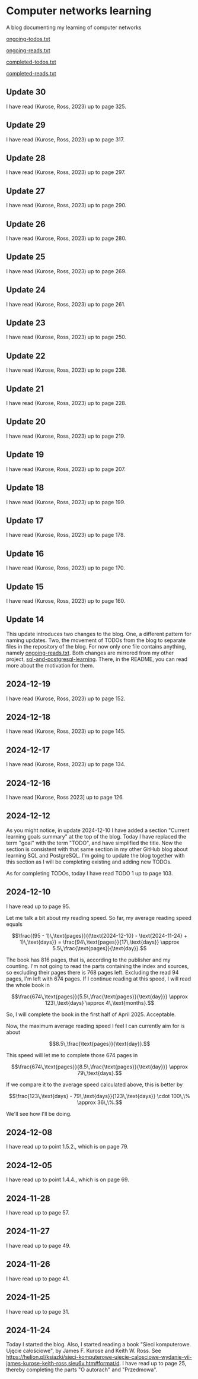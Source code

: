 # Computer networks learning

A blog documenting my learning of computer networks

[ongoing-todos.txt](ongoing-todos.txt)

[ongoing-reads.txt](ongoing-reads.txt)

[completed-todos.txt](completed-todos.txt)

[completed-reads.txt](completed-reads.txt)

## Update 30

I have read (Kurose, Ross, 2023) up to page 325.

## Update 29

I have read (Kurose, Ross, 2023) up to page 317.

## Update 28

I have read (Kurose, Ross, 2023) up to page 297.

## Update 27

I have read (Kurose, Ross, 2023) up to page 290.

## Update 26

I have read (Kurose, Ross, 2023) up to page 280.

## Update 25

I have read (Kurose, Ross, 2023) up to page 269.

## Update 24

I have read (Kurose, Ross, 2023) up to page 261.

## Update 23

I have read (Kurose, Ross, 2023) up to page 250.

## Update 22

I have read (Kurose, Ross, 2023) up to page 238.

## Update 21

I have read (Kurose, Ross, 2023) up to page 228.

## Update 20

I have read (Kurose, Ross, 2023) up to page 219.

## Update 19

I have read (Kurose, Ross, 2023) up to page 207.

## Update 18

I have read (Kurose, Ross, 2023) up to page 199.

## Update 17

I have read (Kurose, Ross, 2023) up to page 178.

## Update 16

I have read (Kurose, Ross, 2023) up to page 170.

## Update 15

I have read (Kurose, Ross, 2023) up to page 160.

## Update 14

This update introduces two changes to the blog. One, a different pattern for naming updates. Two, the movement of TODOs from the blog to separate files in the repository of the blog. For now only one file contains anything, namely [ongoing-reads.txt](ongoing-reads.txt). Both changes are mirrored from my other project, [sql-and-postgresql-learning](https://github.com/decision-making-mike/sql-postgresql-learning). There, in the README, you can read more about the motivation for them.

## 2024-12-19

I have read (Kurose, Ross, 2023) up to page 152.

## 2024-12-18

I have read (Kurose, Ross, 2023) up to page 145.

## 2024-12-17

I have read (Kurose, Ross, 2023) up to page 134.

## 2024-12-16

I have read [Kurose, Ross 2023] up to page 126.

## 2024-12-12

As you might notice, in update 2024-12-10 I have added a section "Current learning goals summary" at the top of the blog. Today I have replaced the term "goal" with the term "TODO", and have simplified the title. Now the section is consistent with that same section in my other GitHub blog about learning SQL and PostgreSQL. I'm going to update the blog together with this section as I will be completing existing and adding new TODOs.

As for completing TODOs, today I have read TODO 1 up to page 103.

## 2024-12-10

I have read up to page 95.

Let me talk a bit about my reading speed. So far, my average reading speed equals

```math
\frac{(95 - 1)\,\text{pages}}{(\text{2024-12-10} - \text{2024-11-24} + 1)\,\text{days}} = \frac{94\,\text{pages}}{17\,\text{days}} \approx 5.5\,\frac{\text{pages}}{\text{day}}.
```

The book has 816 pages, that is, according to the publisher and my counting. I'm not going to read the parts containing the index and sources, so excluding their pages there is 768 pages left. Excluding the read 94 pages, I'm left with 674 pages. If I continue reading at this speed, I will read the whole book in

```math
\frac{674\,\text{pages}}{5.5\,\frac{\text{pages}}{\text{day}}} \approx 123\,\text{days} \approx 4\,\text{months}.
```

So, I will complete the book in the first half of April 2025. Acceptable.

Now, the maximum average reading speed I feel I can currently aim for is about

```math
8.5\,\frac{\text{pages}}{\text{day}}.
```

This speed will let me to complete those 674 pages in

```math
\frac{674\,\text{pages}}{8.5\,\frac{\text{pages}}{\text{day}}} \approx 79\,\text{days}.
```

If we compare it to the average speed calculated above, this is better by

```math
\frac{123\,\text{days} - 79\,\text{days}}{123\,\text{days}} \cdot 100\,\% \approx 36\,\%.
```

We'll see how I'll be doing.

## 2024-12-08

I have read up to point 1.5.2., which is on page 79.

## 2024-12-05

I have read up to point 1.4.4., which is on page 69.

## 2024-11-28

I have read up to page 57.

## 2024-11-27

I have read up to page 49.

## 2024-11-26

I have read up to page 41.

## 2024-11-25

I have read up to page 31.

## 2024-11-24

Today I started the blog. Also, I started reading a book "Sieci komputerowe. Ujęcie całościowe", by James F. Kurose and Keith W. Ross. See https://helion.pl/ksiazki/sieci-komputerowe-ujecie-calosciowe-wydanie-vii-james-kurose-keith-ross,sieu6v.htm#format/d. I have read up to page 25, thereby completing the parts "O autorach" and "Przedmowa".
